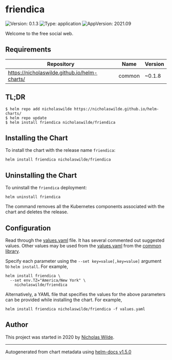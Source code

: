 # friendica

![Version: 0.1.3](https://img.shields.io/badge/Version-0.1.3-informational?style=flat-square) ![Type: application](https://img.shields.io/badge/Type-application-informational?style=flat-square) ![AppVersion: 2021.09](https://img.shields.io/badge/AppVersion-2021.09-informational?style=flat-square)

Welcome to the free social web.

## Requirements

| Repository | Name | Version |
|------------|------|---------|
| https://nicholaswilde.github.io/helm-charts/ | common | ~0.1.8 |

## TL;DR
```console
$ helm repo add nicholaswilde https://nicholaswilde.github.io/helm-charts/
$ helm repo update
$ helm install friendica nicholaswilde/friendica
```

## Installing the Chart
To install the chart with the release name `friendica`:
```console
helm install friendica nicholaswilde/friendica
```

## Uninstalling the Chart
To uninstall the `friendica` deployment:
```console
helm uninstall friendica
```
The command removes all the Kubernetes components associated with the chart and deletes the release.

## Configuration

Read through the [values.yaml](./values.yaml) file. It has several commented out suggested values.
Other values may be used from the [values.yaml](../common/values.yaml) from the [common library](../common).

Specify each parameter using the `--set key=value[,key=value]` argument to `helm install`. For example,
```console
helm install friendica \
  --set env.TZ="America/New York" \
    nicholaswilde/friendica
```

Alternatively, a YAML file that specifies the values for the above parameters can be provided while installing the chart.
For example,
```console
helm install friendica nicholaswilde/friendica -f values.yaml
```

## Author
This project was started in 2020 by [Nicholas Wilde](https://github.com/nicholaswilde).

----------------------------------------------
Autogenerated from chart metadata using [helm-docs v1.5.0](https://github.com/norwoodj/helm-docs/releases/v1.5.0)
